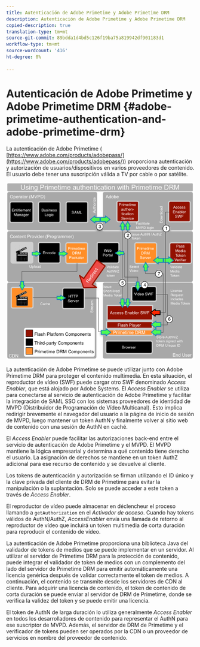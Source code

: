 ```yaml
---
title: Autenticación de Adobe Primetime y Adobe Primetime DRM
description: Autenticación de Adobe Primetime y Adobe Primetime DRM
copied-description: true
translation-type: tm+mt
source-git-commit: 89bdda1d4bd5c126f19ba75a819942df901183d1
workflow-type: tm+mt
source-wordcount: '416'
ht-degree: 0%

---
```



# Autenticación de Adobe Primetime y Adobe Primetime DRM {#adobe-primetime-authentication-and-adobe-primetime-drm}

La autenticación de Adobe Primetime ( [https://www.adobe.com/products/adobepass/](https://www.adobe.com/products/adobepass/)) proporciona autenticación y autorización de usuarios/dispositivos en varios proveedores de contenido. El usuario debe tener una suscripción válida a TV por cable o por satélite.

<!--<a id="fig_cln_bc2_44"></a>-->

![](assets/AdobePass_web.png)

La autenticación de Adobe Primetime se puede utilizar junto con Adobe Primetime DRM para proteger el contenido multimedia. En esta situación, el reproductor de vídeo (SWF) puede cargar otro SWF denominado *Access Enabler*, que está alojado por Adobe Systems. El *Access Enabler* se utiliza para conectarse al servicio de autenticación de Adobe Primetime y facilitar la integración de SAML SSO con los sistemas proveedores de identidad de MVPD (Distribuidor de Programación de Vídeo Multicanal). Esto implica redirigir brevemente el navegador del usuario a la página de inicio de sesión de MVPD, luego mantener un token AuthN y finalmente volver al sitio web de contenido con una sesión de AuthN en caché.

El *Access Enabler* puede facilitar las autorizaciones back-end entre el servicio de autenticación de Adobe Primetime y el MVPD. El MVPD mantiene la lógica empresarial y determina a qué contenido tiene derecho el usuario. La asignación de derechos se mantiene en un token AuthZ adicional para ese recurso de contenido y se devuelve al cliente.

Los tokens de autenticación y autorización se firman utilizando el ID único y la clave privada del cliente de DRM de Primetime para evitar la manipulación o la suplantación. Solo se puede acceder a este token a través de *Access Enabler*.

El reproductor de vídeo puede almacenar en déclencheur el proceso llamando a `getAuthorization` en el *Activador de acceso*. Cuando hay tokens válidos de AuthN/AuthZ, *AccessEnabler* envía una llamada de retorno al reproductor de vídeo que incluirá un token multimedia de corta duración para reproducir el contenido de vídeo.

La autenticación de Adobe Primetime proporciona una biblioteca Java del validador de tokens de medios que se puede implementar en un servidor. Al utilizar el servidor de Primetime DRM para la protección de contenido, puede integrar el validador de token de medios con un complemento del lado del servidor de Primetime DRM para emitir automáticamente una licencia genérica después de validar correctamente el token de medios. A continuación, el contenido se transmite desde los servidores de CDN al cliente. Para adquirir una licencia de contenido, el token de contenido de corta duración se puede enviar al servidor de DRM de Primetime, donde se verifica la validez del token y se puede emitir una licencia.

El token de AuthN de larga duración lo utiliza generalmente *Access Enabler* en todos los desarrolladores de contenido para representar el AuthN para ese suscriptor de MVPD. Además, el servidor de DRM de Primetime y el verificador de tokens pueden ser operados por la CDN o un proveedor de servicios en nombre del proveedor de contenido.